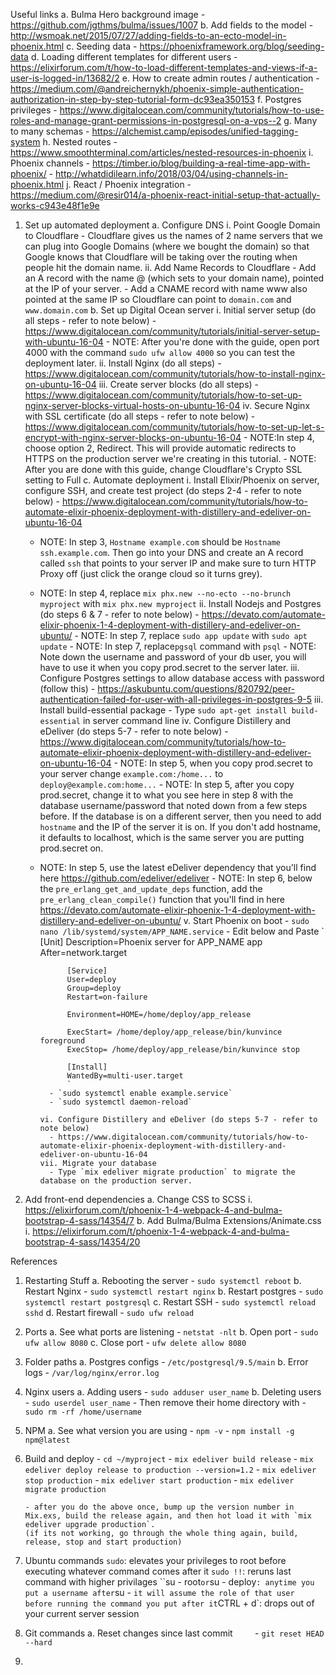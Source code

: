 Useful links
a. Bulma Hero background image - https://github.com/jgthms/bulma/issues/1007
b. Add fields to the model - http://wsmoak.net/2015/07/27/adding-fields-to-an-ecto-model-in-phoenix.html
c. Seeding data - https://phoenixframework.org/blog/seeding-data
d. Loading different templates for different users - https://elixirforum.com/t/how-to-load-different-templates-and-views-if-a-user-is-logged-in/13682/2
e. How to create admin routes / authentication - https://medium.com/@andreichernykh/phoenix-simple-authentication-authorization-in-step-by-step-tutorial-form-dc93ea350153
f. Postgres privileges - https://www.digitalocean.com/community/tutorials/how-to-use-roles-and-manage-grant-permissions-in-postgresql-on-a-vps--2
g. Many to many schemas - https://alchemist.camp/episodes/unified-tagging-system
h. Nested routes - https://www.smoothterminal.com/articles/nested-resources-in-phoenix
i. Phoenix channels - https://timber.io/blog/building-a-real-time-app-with-phoenix/ - http://whatdidilearn.info/2018/03/04/using-channels-in-phoenix.html
j. React / Phoenix integration - https://medium.com/@resir014/a-phoenix-react-initial-setup-that-actually-works-c943e48f1e9e

1.  Set up automated deployment
    a. Configure DNS
    i. Point Google Domain to Cloudflare - Cloudflare gives us the names of 2 name servers that we can plug into Google Domains (where we bought the domain) so that Google knows that Cloudflare will be taking over the routing when people hit the domain name.
    ii. Add Name Records to Cloudflare - Add an A record with the name @ (which sets to your domain name), pointed at the IP of your server. - Add a CNAME record with name www also pointed at the same IP so Cloudflare can point to `domain.com` and `www.domain.com`
    b. Set up Digital Ocean server
    i. Initial server setup (do all steps - refer to note below) - https://www.digitalocean.com/community/tutorials/initial-server-setup-with-ubuntu-16-04 - NOTE: After you're done with the guide, open port 4000 with the command `sudo ufw allow 4000` so you can test the deployment later.
    ii. Install Nginx (do all steps) - https://www.digitalocean.com/community/tutorials/how-to-install-nginx-on-ubuntu-16-04
    iii. Create server blocks (do all steps) - https://www.digitalocean.com/community/tutorials/how-to-set-up-nginx-server-blocks-virtual-hosts-on-ubuntu-16-04
    iv. Secure Nginx with SSL certificate (do all steps - refer to note below) - https://www.digitalocean.com/community/tutorials/how-to-set-up-let-s-encrypt-with-nginx-server-blocks-on-ubuntu-16-04 - NOTE:In step 4, choose option 2, Redirect. This will provide automatic redirects to HTTPS on the production server we're creating in this tutorial. - NOTE: After you are done with this guide, change Cloudflare's Crypto SSL setting to Full
    c. Automate deployment
    i. Install Elixir/Phoenix on server, configure SSH, and create test project (do steps 2-4 - refer to note below) - https://www.digitalocean.com/community/tutorials/how-to-automate-elixir-phoenix-deployment-with-distillery-and-edeliver-on-ubuntu-16-04

    - NOTE: In step 3, `Hostname example.com` should be `Hostname ssh.example.com`. Then go into your DNS and create an A record called `ssh` that points to your server IP and make sure to turn HTTP Proxy off (just click the orange cloud so it turns grey).
    - NOTE: In step 4, replace `mix phx.new --no-ecto --no-brunch myproject` with `mix phx.new myproject`
      ii. Install Nodejs and Postgres (do steps 6 & 7 - refer to note below) - https://devato.com/automate-elixir-phoenix-1-4-deployment-with-distillery-and-edeliver-on-ubuntu/ - NOTE: In step 7, replace `sudo app update` with `sudo apt update` - NOTE: In step 7, replace`pgsql` command with `psql` - NOTE: Note down the username and password of your db user, you will have to use it when you copy prod.secret to the server later.
      iii. Configure Postgres settings to allow database access with password (follow this) - https://askubuntu.com/questions/820792/peer-authentication-failed-for-user-with-all-privileges-in-postgres-9-5
      iii. Install build-essential package - Type `sudo apt-get install build-essential` in server command line
      iv. Configure Distillery and eDeliver (do steps 5-7 - refer to note below) - https://www.digitalocean.com/community/tutorials/how-to-automate-elixir-phoenix-deployment-with-distillery-and-edeliver-on-ubuntu-16-04 - NOTE: In step 5, when you copy prod.secret to your server change `example.com:/home...` to `deploy@example.com:home...` - NOTE: In step 5, after you copy prod.secret, change it to what you see here in step 8 with the database username/password that noted down from a few steps before. If the database is on a different server, then you need to add `hostname` and the IP of the server it is on. If you don't add hostname, it defaults to localhost, which is the same server you are putting prod.secret on.
    - NOTE: In step 5, use the latest eDeliver dependency that you'll find here https://github.com/edeliver/edeliver - NOTE: In step 6, below the `pre_erlang_get_and_update_deps` function, add the `pre_erlang_clean_compile()` function that you'll find in here https://devato.com/automate-elixir-phoenix-1-4-deployment-with-distillery-and-edeliver-on-ubuntu/
      v. Start Phoenix on boot - `sudo nano /lib/systemd/system/APP_NAME.service` - Edit below and Paste
      `
      [Unit]
      Description=Phoenix server for APP_NAME app
      After=network.target

          		[Service]
          		User=deploy
          		Group=deploy
          		Restart=on-failure

          		Environment=HOME=/home/deploy/app_release

          		ExecStart= /home/deploy/app_release/bin/kunvince foreground
          		ExecStop= /home/deploy/app_release/bin/kunvince stop

          		[Install]
          		WantedBy=multi-user.target
          		`
          	- `sudo systemctl enable example.service`
          	- `sudo systemctl daemon-reload`

          vi. Configure Distillery and eDeliver (do steps 5-7 - refer to note below)
          	- https://www.digitalocean.com/community/tutorials/how-to-automate-elixir-phoenix-deployment-with-distillery-and-edeliver-on-ubuntu-16-04
          vii. Migrate your database
          	- Type `mix edeliver migrate production` to migrate the database on the production server.

2.  Add front-end dependencies
    a. Change CSS to SCSS
    i. https://elixirforum.com/t/phoenix-1-4-webpack-4-and-bulma-bootstrap-4-sass/14354/7
    b. Add Bulma/Bulma Extensions/Animate.css
    i. https://elixirforum.com/t/phoenix-1-4-webpack-4-and-bulma-bootstrap-4-sass/14354/20

References

1.  Restarting Stuff
    a. Rebooting the server - `sudo systemctl reboot`
    b. Restart Nginx - `sudo systemctl restart nginx`
    b. Restart postgres - `sudo systemctl restart postgresql`
    c. Restart SSH - `sudo systemctl reload sshd`
    d. Restart firewall - `sudo ufw reload`
2.  Ports
    a. See what ports are listening - `netstat -nlt`
    b. Open port - `sudo ufw allow 8080`
    c. Close port - `ufw delete allow 8080`
3.  Folder paths
    a. Postgres configs - `/etc/postgresql/9.5/main`
    b. Error logs - `/var/log/nginx/error.log`
4.  Nginx users
    a. Adding users - `sudo adduser user_name`
    b. Deleting users - `sudo userdel user_name` - Then remove their home directory with - `sudo rm -rf /home/username`
5.  NPM
    a. See what version you are using - `npm -v` - `npm install -g npm@latest`
6.  Build and deploy - `cd ~/myproject` - `mix edeliver build release` - `mix edeliver deploy release to production --version=1.2` - `mix edeliver stop production` - `mix edeliver start production` - `mix edeliver migrate production`

        - after you do the above once, bump up the version number in Mix.exs, build the release again, and then hot load it with `mix edeliver upgrade production`.
        (if its not working, go through the whole thing again, build, release, stop and start production)

7.  Ubuntu commands
    `sudo`: elevates your privileges to root before executing whatever command comes after it
    `sudo !!`: reruns last command with higher privilages
    ``su - root`or`su - deploy`: anytime you put a username after`su - `it will assume the role of that user before running the command you put after it`CTRL + d`: drops out of your current server session
8.  Git commands
    a. Reset changes since last commit
            - `git reset HEAD --hard`

9.
